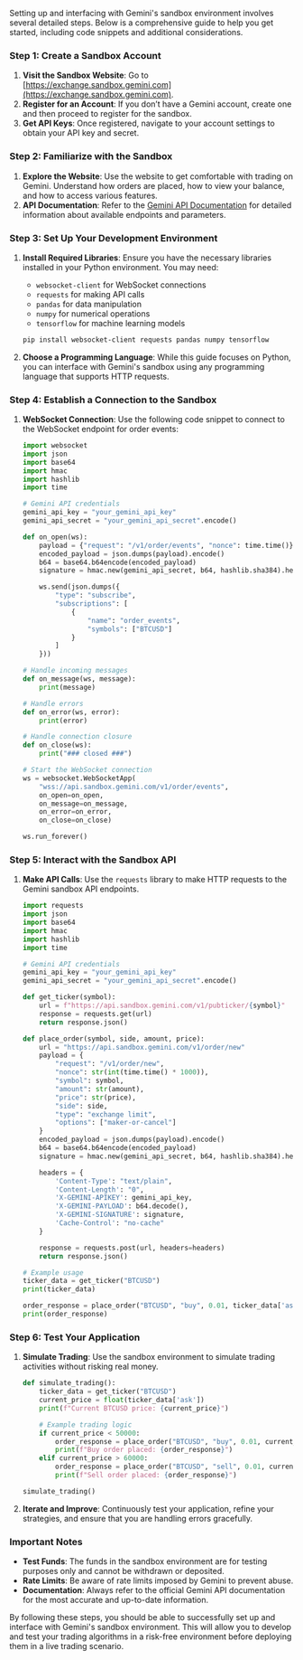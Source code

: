 Setting up and interfacing with Gemini's sandbox environment involves several detailed steps. Below is a comprehensive guide to help you get started, including code snippets and additional considerations.

### Step 1: Create a Sandbox Account

1. **Visit the Sandbox Website**: Go to [https://exchange.sandbox.gemini.com](https://exchange.sandbox.gemini.com).
2. **Register for an Account**: If you don’t have a Gemini account, create one and then proceed to register for the sandbox.
3. **Get API Keys**: Once registered, navigate to your account settings to obtain your API key and secret.

### Step 2: Familiarize with the Sandbox

1. **Explore the Website**: Use the website to get comfortable with trading on Gemini. Understand how orders are placed, how to view your balance, and how to access various features.
2. **API Documentation**: Refer to the [Gemini API Documentation](https://docs.sandbox.gemini.com) for detailed information about available endpoints and parameters.

### Step 3: Set Up Your Development Environment

1. **Install Required Libraries**: Ensure you have the necessary libraries installed in your Python environment. You may need:
   - `websocket-client` for WebSocket connections
   - `requests` for making API calls
   - `pandas` for data manipulation
   - `numpy` for numerical operations
   - `tensorflow` for machine learning models

   ```bash
   pip install websocket-client requests pandas numpy tensorflow
   ```

2. **Choose a Programming Language**: While this guide focuses on Python, you can interface with Gemini's sandbox using any programming language that supports HTTP requests.

### Step 4: Establish a Connection to the Sandbox

1. **WebSocket Connection**: Use the following code snippet to connect to the WebSocket endpoint for order events:

   ```python
   import websocket
   import json
   import base64
   import hmac
   import hashlib
   import time

   # Gemini API credentials
   gemini_api_key = "your_gemini_api_key"
   gemini_api_secret = "your_gemini_api_secret".encode()

   def on_open(ws):
       payload = {"request": "/v1/order/events", "nonce": time.time()}
       encoded_payload = json.dumps(payload).encode()
       b64 = base64.b64encode(encoded_payload)
       signature = hmac.new(gemini_api_secret, b64, hashlib.sha384).hexdigest()

       ws.send(json.dumps({
           "type": "subscribe",
           "subscriptions": [
               {
                   "name": "order_events",
                   "symbols": ["BTCUSD"]
               }
           ]
       }))

   # Handle incoming messages
   def on_message(ws, message):
       print(message)

   # Handle errors
   def on_error(ws, error):
       print(error)

   # Handle connection closure
   def on_close(ws):
       print("### closed ###")

   # Start the WebSocket connection
   ws = websocket.WebSocketApp(
       "wss://api.sandbox.gemini.com/v1/order/events",
       on_open=on_open,
       on_message=on_message,
       on_error=on_error,
       on_close=on_close)

   ws.run_forever()
   ```

### Step 5: Interact with the Sandbox API

1. **Make API Calls**: Use the `requests` library to make HTTP requests to the Gemini sandbox API endpoints.

   ```python
   import requests
   import json
   import base64
   import hmac
   import hashlib
   import time

   # Gemini API credentials
   gemini_api_key = "your_gemini_api_key"
   gemini_api_secret = "your_gemini_api_secret".encode()

   def get_ticker(symbol):
       url = f"https://api.sandbox.gemini.com/v1/pubticker/{symbol}"
       response = requests.get(url)
       return response.json()

   def place_order(symbol, side, amount, price):
       url = "https://api.sandbox.gemini.com/v1/order/new"
       payload = {
           "request": "/v1/order/new",
           "nonce": str(int(time.time() * 1000)),
           "symbol": symbol,
           "amount": str(amount),
           "price": str(price),
           "side": side,
           "type": "exchange limit",
           "options": ["maker-or-cancel"]
       }
       encoded_payload = json.dumps(payload).encode()
       b64 = base64.b64encode(encoded_payload)
       signature = hmac.new(gemini_api_secret, b64, hashlib.sha384).hexdigest()

       headers = {
           'Content-Type': "text/plain",
           'Content-Length': "0",
           'X-GEMINI-APIKEY': gemini_api_key,
           'X-GEMINI-PAYLOAD': b64.decode(),
           'X-GEMINI-SIGNATURE': signature,
           'Cache-Control': "no-cache"
       }

       response = requests.post(url, headers=headers)
       return response.json()

   # Example usage
   ticker_data = get_ticker("BTCUSD")
   print(ticker_data)

   order_response = place_order("BTCUSD", "buy", 0.01, ticker_data['ask'])
   print(order_response)
   ```

### Step 6: Test Your Application

1. **Simulate Trading**: Use the sandbox environment to simulate trading activities without risking real money.

   ```python
   def simulate_trading():
       ticker_data = get_ticker("BTCUSD")
       current_price = float(ticker_data['ask'])
       print(f"Current BTCUSD price: {current_price}")

       # Example trading logic
       if current_price < 50000:
           order_response = place_order("BTCUSD", "buy", 0.01, current_price)
           print(f"Buy order placed: {order_response}")
       elif current_price > 60000:
           order_response = place_order("BTCUSD", "sell", 0.01, current_price)
           print(f"Sell order placed: {order_response}")

   simulate_trading()
   ```

2. **Iterate and Improve**: Continuously test your application, refine your strategies, and ensure that you are handling errors gracefully.

### Important Notes

- **Test Funds**: The funds in the sandbox environment are for testing purposes only and cannot be withdrawn or deposited.
- **Rate Limits**: Be aware of rate limits imposed by Gemini to prevent abuse.
- **Documentation**: Always refer to the official Gemini API documentation for the most accurate and up-to-date information.

By following these steps, you should be able to successfully set up and interface with Gemini's sandbox environment. This will allow you to develop and test your trading algorithms in a risk-free environment before deploying them in a live trading scenario.
